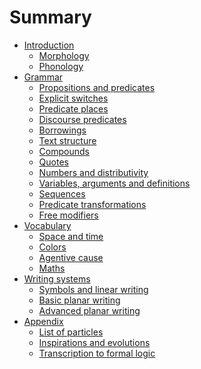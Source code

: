 # Summary

- [Introduction](chapters/1-0.md)
  - [Morphology](chapters/1-1.md)
  - [Phonology](chapters/1-2.md)
- [Grammar]()
  - [Propositions and predicates](chapters/2-1.md)
  - [Explicit switches](chapters/2-2.md)
  - [Predicate places](chapters/2-3.md)
  - [Discourse predicates](chapters/2-4.md)
  - [Borrowings](chapters/2-5.md)
  - [Text structure](chapters/2-6.md)
  - [Compounds](chapters/2-7.md)
  - [Quotes](chapters/2-8.md)
  - [Numbers and distributivity](chapters/2-9.md)
  - [Variables, arguments and definitions]()
  - [Sequences]()
  - [Predicate transformations]()
  - [Free modifiers]()
- [Vocabulary]()
  - [Space and time]()
  - [Colors]()
  - [Agentive cause]()
  - [Maths]()
- [Writing systems]()
  - [Symbols and linear writing]()
  - [Basic planar writing]()
  - [Advanced planar writing]()
- [Appendix]()
  - [List of particles]()
  - [Inspirations and evolutions]()
  - [Transcription to formal logic]()